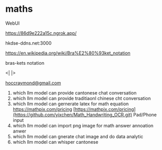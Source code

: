 # maths

WebUI

https://86d9e222a15c.ngrok.app/

hkdse-ddns.net:3000

https://en.wikipedia.org/wiki/Bra%E2%80%93ket_notation

bras-kets notation

<|    |>

hoccraymond@gmail.com

1. which llm model can provide cantonese chat conversation
2. which llm model can provide traditiaonl chinese cht conversation
3. which llm model can gernerate latex for math equation
https://mathpix.com/pricing
[https://mathpix.com/pricing](https://github.com/yixchen/Math_Handwriting_OCR.git)
Pad/Phone input 
6. which llm model can import png image for math answer annoation anwer
7. which llm model can gnerate chat image and do data analytic
8. which llm model can whisper cantonese

